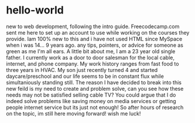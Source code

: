 # hello-world
new to web development, following the intro guide. Freecodecamp.com sent me here to set up an account to use while working on the courses they provide. Iam 100% new to this and i have not used HTML since MySpace when i was 14... 9 years ago. any tips, pointers, or advice for someone as green as me I'm all ears.
A little bit about me, I am a 23 year old single father. I currently work as a door to door salesman for the local cable, internet, and phone company. My work history ranges from fast food to three years in HVAC. My son just recently turned 4 and started daycare/preschool and our life seems to be in constant flux while simultaniously standing still. The reason I have decided to break into this new feild is my need to create and problem solve, can you see how these needs may not be satisfied selling cable TV? You could argue that I do indeed solve problems like saving money on media services or getting people internet service but its just not enough! So after hours of research on the topic, im still here moving forward! wish me luck!
